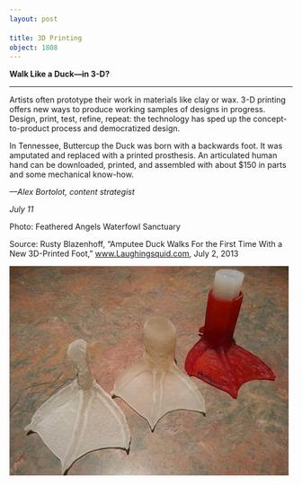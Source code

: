 ```yaml
---
layout: post

title: 3D Printing
object: 1808
---
```

**Walk Like a Duck—in 3-D?**

****

Artists often prototype their work in materials like clay or wax. 3-D printing offers new ways to produce working samples of designs in progress. Design, print, test, refine, repeat: the technology has sped up the concept-to-product process and democratized design.

In Tennessee, Buttercup the Duck was born with a backwards foot. It was amputated and replaced with a printed prosthesis. An articulated human hand can be downloaded, printed, and assembled with about \$150 in parts and some mechanical know-how. 

*—Alex Bortolot, content strategist*

*July 11*

Photo: Feathered Angels Waterfowl Sanctuary

Source: Rusty Blazenhoff, “Amputee Duck Walks For the First Time With a New 3D-Printed Foot,” www.Laughingsquid.com, July 2, 2013

![](../images/Bortolot_Newsflash_Duck3D_7.11EDIT-1.png)
